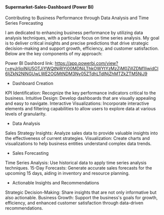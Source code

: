 #### Supermarket-Sales-Dashboard (Power BI) ####

Contributing to Business Performance through Data Analysis and Time Series Forecasting

I am dedicated to enhancing business performance by utilizing data analysis techniques, with a particular focus on time series analysis. My goal is to deliver critical insights and precise predictions that drive strategic decision-making and support growth, efficiency, and customer satisfaction. Below are the key components of my approach:

Power BI Dashbord link: https://app.powerbi.com/view?r=eyJrIjoiNjU5OTJjYWQtNjRlYi00MDNjLThkOWYtYzMzZjM0ZjllZDM1IiwidCI6IjZkN2NlNGUwLWE2OGMtNDM3Ny05ZTdhLTdlNjZhMTZkZTM5NiJ9

* Dashboard Creation

KPI Identification: Recognize the key performance indicators critical to the business.
Intuitive Design: Develop dashboards that are visually appealing and easy to navigate.
Interactive Visualizations: Incorporate interactive elements and filtering capabilities to allow users to explore data at various levels of granularity.

* Data Analysis

Sales Strategy Insights: Analyze sales data to provide valuable insights into the effectiveness of current strategies.
Visualization: Create charts and visualizations to help business entities understand complex data trends.

* Sales Forecasting

Time Series Analysis: Use historical data to apply time series analysis techniques.
15-Day Forecasts: Generate accurate sales forecasts for the upcoming 15 days, aiding in inventory and resource planning.

* Actionable Insights and Recommendations

Strategic Decision-Making: Share insights that are not only informative but also actionable.
Business Growth: Support the business's goals for growth, efficiency, and enhanced customer satisfaction through data-driven recommendations.
